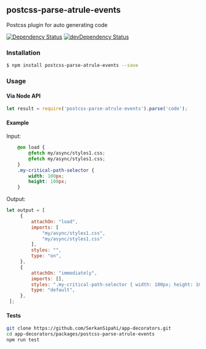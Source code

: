 ## postcss-parse-atrule-events
Postcss plugin for auto generating code

<p>
    <a href="https://david-dm.org/SerkanSipahi/app-decorators?path=packages/postcss-parse-atrule-events"><img src="https://david-dm.org/SerkanSipahi/david.svg" alt="Dependency Status"></a>
    <a href="https://david-dm.org/SerkanSipahi/app-decorators?path=packages/postcss-parse-atrule-events&type=dev"><img src="https://david-dm.org/SerkanSipahi/david/dev-status.svg" alt="devDependency Status"></a>
</p>

### Installation

```sh
$ npm install postcss-parse-atrule-events --save
```

### Usage

#### Via Node API

```js
let result = require('postcss-parse-atrule-events').parse('code');
```

#### Example
Input:
```css
    @on load {
        @fetch my/async/styles1.css;
        @fetch my/async/styles1.css;
    }
    .my-critical-path-selector {
        width: 100px;
        height: 100px;
    }
```
Output:
```js
let output = [
     {
         attachOn: "load",
         imports: [
             "my/async/styles1.css",
             "my/async/styles1.css"
         ],
         styles: "",
         type: "on",
     },
     {
         attachOn: "immediately",
         imports: [],
         styles: ".my-critical-path-selector { width: 100px; height: 100px; }",
         type: "default",
     },
 ];
```


#### Tests
```bash
git clone https://github.com/SerkanSipahi/app-decorators.git
cd app-decorators/packages/postcss-parse-atrule-events
npm run test
```
